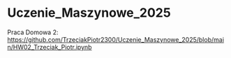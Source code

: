 # Uczenie_Maszynowe_2025
Praca Domowa 2: https://github.com/TrzeciakPiotr2300/Uczenie_Maszynowe_2025/blob/main/HW02_Trzeciak_Piotr.ipynb
